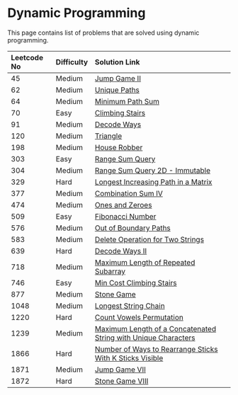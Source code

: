 # Dynamic Programming

This page contains list of problems that are solved using dynamic programming.

| Leetcode No | Difficulty | Solution Link |
| :--- | :--- | :--- |
| 45 | Medium | [Jump Game II](../difficulty-based-problem-index/leetcode-medium/leetcode-45-jump-game-ii.md) |
| 62 | Medium | [Unique Paths](../difficulty-based-problem-index/leetcode-medium/leetcode-62-unique-paths.md) |
| 64 | Medium | [Minimum Path Sum](../difficulty-based-problem-index/leetcode-medium/leetcode-64-minimum-path-sum.md) |
| 70 | Easy | [Climbing Stairs](../difficulty-based-problem-index/leetcode-easy/leetcode-70-climbing-stairs.md) |
| 91 | Medium | [Decode Ways](../difficulty-based-problem-index/leetcode-medium/leetcode-91-decode-ways.md) |
| 120 | Medium | [Triangle](../difficulty-based-problem-index/leetcode-medium/leetcode-120-triangle.md) |
| 198 | Medium | [House Robber](../difficulty-based-problem-index/leetcode-medium/leetcode-198-house-robber.md) |
| 303 | Easy | [Range Sum Query](../difficulty-based-problem-index/leetcode-easy/leetcode-303-range-sum-query-immutable.md) |
| 304 | Medium | [Range Sum Query 2D - Immutable](../difficulty-based-problem-index/leetcode-medium/leetcode-304-range-sum-query-2d-immutable.md) |
| 329 | Hard | [Longest Increasing Path in a Matrix](../difficulty-based-problem-index/leetcode-hard/leetcode-329-longest-increasing-path-in-a-matrix.md) |
| 377 | Medium | [Combination Sum IV](../difficulty-based-problem-index/leetcode-medium/leetcode-377-combination-sum-iv.md) |
| 474 | Medium | [Ones and Zeroes](../difficulty-based-problem-index/leetcode-medium/leetcode-474-ones-and-zeroes.md) |
| 509 | Easy | [Fibonacci Number](../difficulty-based-problem-index/leetcode-easy/leetcode-509-fibonacci-number.md) |
| 576 | Medium | [Out of Boundary Paths](../difficulty-based-problem-index/leetcode-medium/leetcode-576-out-of-boundary-paths.md) |
| 583 | Medium | [Delete Operation for Two Strings](../difficulty-based-problem-index/leetcode-medium/leetcode-583-delete-operation-for-two-strings.md) |
| 639 | Hard | [Decode Ways II](../difficulty-based-problem-index/leetcode-hard/leetcode-639-decode-ways-ii.md) |
| 718 | Medium | [Maximum Length of Repeated Subarray](../difficulty-based-problem-index/leetcode-medium/leetcode-718-maximum-length-of-repeated-subarray.md) |
| 746 | Easy | [Min Cost Climbing Stairs](../difficulty-based-problem-index/leetcode-easy/leetcode-746-min-cost-climbing-stairs.md) |
| 877 | Medium | [Stone Game](../difficulty-based-problem-index/leetcode-medium/leetcode-877-stone-game.md) |
| 1048 | Medium | [Longest String Chain](../difficulty-based-problem-index/leetcode-medium/leetcode-1048-longest-string-chain.md) |
| 1220 | Hard | [Count Vowels Permutation](../difficulty-based-problem-index/leetcode-hard/leetcode-1220-count-vowels-permutation.md) |
| 1239  | Medium | [Maximum Length of a Concatenated String with Unique Characters](../difficulty-based-problem-index/leetcode-medium/leetcode-1239-maximum-length-of-a-concatenated-string-with-unique-characters.md) |
| 1866 | Hard | [Number of Ways to Rearrange Sticks With K Sticks Visible](../difficulty-based-problem-index/leetcode-hard/leetcode-1866-number-of-ways-to-rearrange-sticks-with-k-sticks-visible.md) |
| 1871 | Medium | [Jump Game VII](../difficulty-based-problem-index/leetcode-medium/leetcode-1871-jump-game-vii.md) |
| 1872 | Hard | [Stone Game VIII](../difficulty-based-problem-index/leetcode-hard/leetcode-1872-stone-game-viii.md) |





